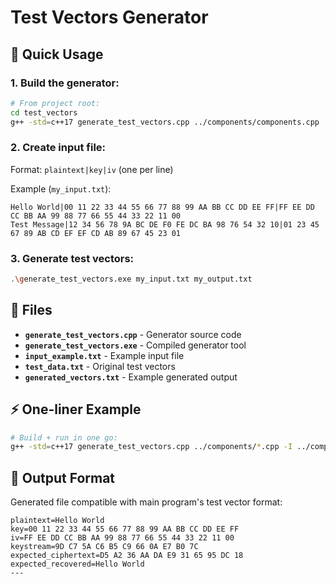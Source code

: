 # Test Vectors Generator

## 🔧 Quick Usage

### 1. Build the generator:
```bash
# From project root:
cd test_vectors
g++ -std=c++17 generate_test_vectors.cpp ../components/components.cpp ../components/io_handler.cpp -I ../components -o generate_test_vectors.exe
```

### 2. Create input file:
Format: `plaintext|key|iv` (one per line)

Example (`my_input.txt`):
```
Hello World|00 11 22 33 44 55 66 77 88 99 AA BB CC DD EE FF|FF EE DD CC BB AA 99 88 77 66 55 44 33 22 11 00
Test Message|12 34 56 78 9A BC DE F0 FE DC BA 98 76 54 32 10|01 23 45 67 89 AB CD EF EF CD AB 89 67 45 23 01
```

### 3. Generate test vectors:
```bash
.\generate_test_vectors.exe my_input.txt my_output.txt
```

## 📁 Files

- **`generate_test_vectors.cpp`** - Generator source code
- **`generate_test_vectors.exe`** - Compiled generator tool
- **`input_example.txt`** - Example input file
- **`test_data.txt`** - Original test vectors
- **`generated_vectors.txt`** - Example generated output

## ⚡ One-liner Example

```bash
# Build + run in one go:
g++ -std=c++17 generate_test_vectors.cpp ../components/*.cpp -I ../components -o gen.exe && .\gen.exe input_example.txt new_output.txt
```

## 📝 Output Format

Generated file compatible with main program's test vector format:
```
plaintext=Hello World
key=00 11 22 33 44 55 66 77 88 99 AA BB CC DD EE FF
iv=FF EE DD CC BB AA 99 88 77 66 55 44 33 22 11 00
keystream=9D C7 5A C6 B5 C9 66 0A E7 B0 7C
expected_ciphertext=D5 A2 36 AA DA E9 31 65 95 DC 18
expected_recovered=Hello World
---
```